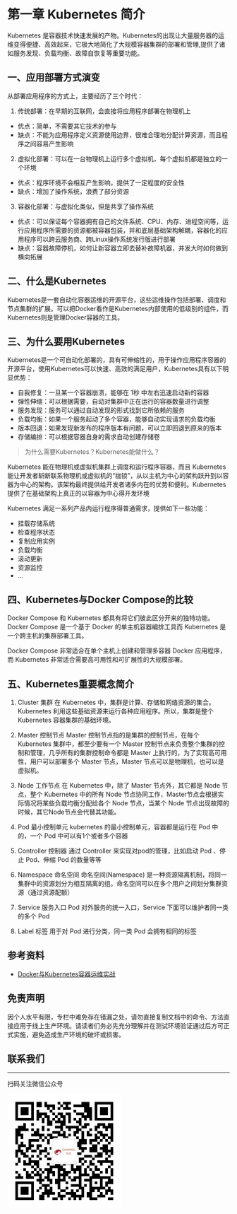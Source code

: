 # 第一章 Kubernetes 简介
Kubernetes 是容器技术快速发展的产物。Kubernetes的出现让大量服务器的运维变得便捷、高效起来，它极大地简化了大规模容器集群的部署和管理,提供了诸如服务发现、负载均衡、故障自恢复等重要功能。

## 一、应用部署方式演变

从部署应用程序的方式上，主要经历了三个时代：

1. 传统部署：在早期的互联网，会直接将应用程序部署在物理机上

- 优点：简单，不需要其它技术的参与
- 缺点：不能为应用程序定义资源使用边界，很难合理地分配计算资源，而且程序之间容易产生影响

2. 虚拟化部署：可以在一台物理机上运行多个虚拟机，每个虚拟机都是独立的一个环境

- 优点：程序环境不会相互产生影响，提供了一定程度的安全性
- 缺点：增加了操作系统，浪费了部分资源

3. 容器化部署：与虚拟化类似，但是共享了操作系统

- 优点：可以保证每个容器拥有自己的文件系统、CPU、内存、进程空间等，运行应用程序所需要的资源都被容器包装，并和底层基础架构解耦，容器化的应用程序可以跨云服务商、跨Linux操作系统发行版进行部署
- 缺点：容器故障停机，如何让新容器立即去替补故障机器，并发大时如何做到横向拓展

## 二、什么是Kubernetes
Kubernetes是一套自动化容器运维的开源平台，这些运维操作包括部署、调度和节点集群的扩展。可以把Docker看作是Kubernetes内部使用的低级别的组件，而Kubernetes则是管理Docker容器的工具。

## 三、为什么要用Kubernetes
Kubernetes是一个可自动化部署的，具有可伸缩性的，用于操作应用程序容器的开源平台，使用Kubernetes可以快速、高效的满足用户，Kubernetes具有以下明显优势：
- 自我修复：一旦某一个容器崩溃，能够在 1秒 中左右迅速启动新的容器
- 弹性伸缩：可以根据需要，自动对集群中正在运行的容器数量进行调整
- 服务发现：服务可以通过自动发现的形式找到它所依赖的服务
- 负载均衡：如果一个服务起动了多个容器，能够自动实现请求的负载均衡
- 版本回退：如果发现新发布的程序版本有问题，可以立即回退到原来的版本
- 存储编排：可以根据容器自身的需求自动创建存储卷

> 为什么需要Kubernetes？Kubernetes能做什么？

Kubernetes 能在物理机或虚拟机集群上调度和运行程序容器，而且 Kubernetes 能让开发者斩断联系物理机或虚拟机的“枷锁”，从以主机为中心的架构跃升到以容器为中心的架构。该架构最终提供给开发者诸多内在的优势和便利。Kubernetes 提供了在基础架构上真正的以容器为中心得开发环境

Kubernetes 满足一系列产品内运行程序得普通需求，提供如下一些功能：
- 挂载存储系统
- 检查程序状态
- 复制应用实例
- 负载均衡
- 滚动更新
- 资源监控
- ...

## 四、Kubernetes与Docker Compose的比较
Docker Compose 和 Kubernetes 都具有将它们彼此区分开来的独特功能。Docker Compose 是一个基于 Docker 的单主机容器编排工具而 Kubernetes 是一个跨主机的集群部署工具。

Docker Compose 非常适合在单个主机上创建和管理多容器 Docker 应用程序，而 Kubernetes 非常适合需要高可用性和可扩展性的大规模部署。

## 五、Kubernetes重要概念简介

1. Cluster 集群
在 Kubernetes 中，集群是计算、存储和网络资源的集合。Kubernetes 利用这些基础资源来运行各种应用程序。所以，集群是整个 Kubernetes 容器集群的基础环境。

2. Master 控制节点
Master 控制节点指的是集群的控制节点，在每个 Kubernetes 集群中，都至少要有一个 Master 控制节点来负责整个集群的控制和管理，几乎所有的集群控制命令都是 Master 上执行的，为了实现高可用性，用户可以部署多个 Master 节点，Master 节点可以是物理机，也可以是虚拟机。

3. Node 工作节点
在 Kubernetes 中，除了 Master 节点外，其它都是 Node 节点，整个 Kubernetes 中的所有 Node 节点协同工作，Master节点会根据实际情况将某些负载均衡分配给各个 Node 节点，当某个 Node 节点出现故障的时候，其它Node节点会代替其功能。

4. Pod 最小控制单元
kubernetes 的最小控制单元，容器都是运行在 Pod 中的，一个 Pod 中可以有1个或者多个容器

5. Controller 控制器
通过 Controller 来实现对pod的管理，比如启动 Pod 、停止 Pod、伸缩 Pod 的数量等等

6. Namespace 命名空间
命名空间(Namespace) 是一种资源隔离机制，将同一集群中的资源划分为相互隔离的组。命名空间可以在多个用户之间划分集群资源（通过资源配额）

7. Service 服务入口
Pod 对外服务的统一入口，Service 下面可以维护者同一类的多个 Pod

8. Label 标签
用于对 Pod 进行分类，同一类 Pod 会拥有相同的标签

## 参考资料

- [Docker与Kubernetes容器运维实战](https://baike.baidu.com/item/Docker与Kubernetes容器运维实战/63475077?fr=ge_ala)

## 免责声明
因个人水平有限，专栏中难免存在错漏之处，请勿直接复制文档中的命令、方法直接应用于线上生产环境。请读者们务必先充分理解并在测试环境验证通过后方可正式实施，避免造成生产环境的破坏或损害。

## 联系我们
---
扫码关注微信公众号

![输入图片说明](../greatsql-wx.jpg)
